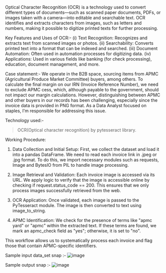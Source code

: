 Optical Character Recognition (OCR) is a technology used to convert different types of documents—such as scanned paper documents, PDFs, or images taken with a camera—into editable and searchable text. OCR identifies and extracts characters from images, such as letters and numbers, making it possible to digitize printed texts for further processing.

Key Features and Uses of OCR:-
(i) Text Recognition: Recognizes and extracts text from scanned images or photos.
(ii) Searchability: Converts printed text into a format that can be indexed and searched.
(iii) Document Automation: Often used in automation processes for digitizing data.
(iv) Applications: Used in various fields like banking (for check processing), education, document management, and more.

Case statement:- We operate in the B2B space, sourcing items from APMC (Agricultural Produce Market Committee) buyers, among others. To calculate the final margin on our IRN (Invoice Reference Number), we need to exclude APMC cess, which, although payable to the government, should not impact our margin calculations. However, distinguishing between APMC and other buyers in our records has been challenging, especially since the invoice data is provided in PNG format. As a Data Analyst focused on staples, I'm responsible for addressing this issue. 

Technology used:- 
   > OCR(Optical character recognition) by pytesseract library.

Working Procedure:

1) Data Collection and Initial Setup: First, we collect the dataset and load it into a pandas DataFrame. We need to read each invoice link in .jpeg or .jpg format. To do this, we import  necessary modules such as requests, Image and BytesIO from PIL to handle image processing.

2) Image Retrieval and Validation: Each invoice image is accessed via its URL. We apply logic to verify that the image is accessible online by checking if request.status_code == 200.     This ensures that we only process images successfully retrieved from the web.

3) OCR Application: Once validated, each image is passed to the PyTesseract module. The image is then converted to text using image_to_string.

4) APMC Identification: We check for the presence of terms like "apmc yard" or "apmc" within the extracted text. If these terms are found, we mark an apmc_check field as "yes"; otherwise, it is set to "no".

This workflow allows us to systematically process each invoice and flag those that contain APMC-specific identifiers.

   
Sample input data_set snap :- ![image](https://github.com/user-attachments/assets/54486934-2647-4e9b-9f2c-14ca323ea45c)

Sample output snap :- ![image](https://github.com/user-attachments/assets/ce87380b-0b73-4993-99a1-31e80418e22f)

